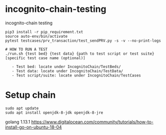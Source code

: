 # incognito-chain-testing
incognito-chain testing

```
pip3 install -r pip_requirement.txt
source auto-env/bin/activate
pytest testcases/prv_transaction/test_sendPRV.py -s -v --no-print-logs

# HOW TO RUN A TEST
./run.sh {test bed} {test data} {path to test script or test suite} [specific test case name (optional)]

   - Test bed: locate under IncognitoChain/TestBeds/
   - Test data: locate under IncognitoChain/TestData/
   - Test script/suite: locate under IncognitoChain/TestCases

```

# Setup chain
```
sudo apt update
sudo apt install openjdk-8-jdk openjdk-8-jre
```

golang 1.13.1
https://www.digitalocean.com/community/tutorials/how-to-install-go-on-ubuntu-18-04
